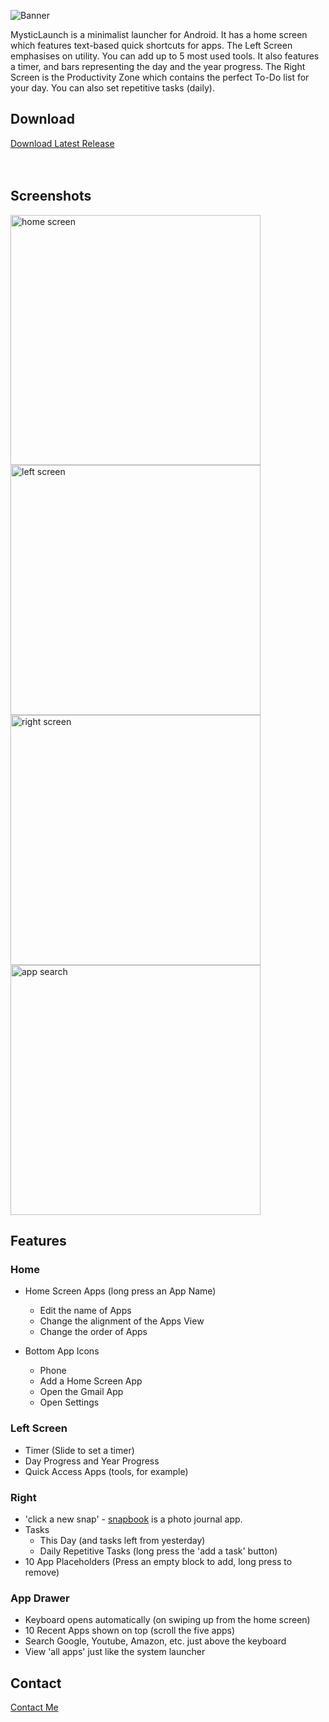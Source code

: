 ![Banner](https://github.com/0-manbir/mysticlaunch/assets/144022685/cc3e16b6-f6d1-424d-ab11-44cd7f40f172)

MysticLaunch is a minimalist launcher for Android. It has a home screen which features text-based quick shortcuts for apps.
The Left Screen emphasises on utility. You can add up to 5 most used tools. It also features a timer, and bars representing the day and the year progress.
The Right Screen is the Productivity Zone which contains the perfect To-Do list for your day. You can also set repetitive tasks (daily).

## Download

<a href="https://github.com/0-manbir/mysticlaunch/releases/latest/download/mysticlaunch.apk" target="_blank">Download Latest Release</a><br>
<br><br>

## Screenshots
<img src="https://github.com/0-manbir/mlauncher/assets/144022685/4a026457-6923-44d9-9ecc-d5742e3dfe23" height="400" alt="home screen">
<img src="https://github.com/0-manbir/mlauncher/assets/144022685/dab4a086-62c5-42e5-b0bf-edc16d859fe6" height="400" alt="left screen">
<img src="https://github.com/0-manbir/mlauncher/assets/144022685/6a1f26a1-a3de-438b-94e2-289484667b03" height="400" alt="right screen">
<img src="https://github.com/0-manbir/mlauncher/assets/144022685/fbcc48c3-cba9-49ee-a5a8-5181be85adce" height="400" alt="app search">


## Features

### Home

* Home Screen Apps (long press an App Name)
  - Edit the name of Apps
  - Change the alignment of the Apps View
  - Change the order of Apps

* Bottom App Icons
  - Phone
  - Add a Home Screen App
  - Open the Gmail App
  - Open Settings

### Left Screen

* Timer (Slide to set a timer)
* Day Progress and Year Progress
* Quick Access Apps (tools, for example)

### Right

* 'click a new snap' - <a href="https://github.com/0-manbir/snapbook">snapbook</a> is a photo journal app.
* Tasks
  - This Day (and tasks left from yesterday)
  - Daily Repetitive Tasks (long press the 'add a task' button)
* 10 App Placeholders (Press an empty block to add, long press to remove)

### App Drawer

* Keyboard opens automatically (on swiping up from the home screen)
* 10 Recent Apps shown on top (scroll the five apps)
* Search Google, Youtube, Amazon, etc. just above the keyboard
* View 'all apps' just like the system launcher

## Contact
<a href="https://github.com/0-manbir/">Contact Me</a>
